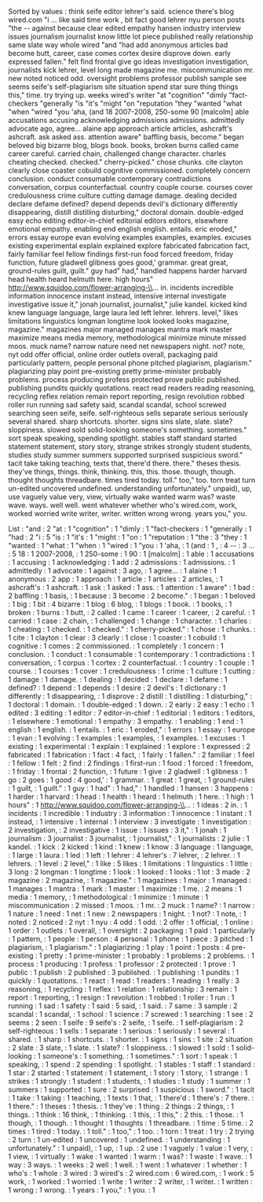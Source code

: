 Sorted by values :
think seife editor lehrer's said. science there's blog wired.com "i ... like said time work , bit fact good lehrer nyu person posts "the -- against because clear edited empathy hansen industry interview issues journalism journalist know little lot piece published really relationship same slate way whole wired "and "had add anonymous articles bad become butt, career, case comes cortex desire disprove down. early expressed fallen." felt find frontal give go ideas investigation investigation, journalists kick lehrer, level long made magazine me. miscommunication mr. new noted noticed odd. oversight problems professor publish sample see seems seife's self-plagiarism site situation spend star sure thing things this," time. try trying up. weeks wired's writer "at "cognition" "dimly "fact-checkers "generally "is "it's "might "on "reputation "they "wanted "what "when "wired "you 'aha, (and 18 2007-2008, 250-some 90 [malcolm] able accusations accusing acknowledging admissions admissions. admittedly advocate ago, agree... alaine app approach article articles, ashcraft's ashcraft. ask asked ass. attention aware" baffling basis, become." began beloved big bizarre blog, blogs book. books, broken burns called came career careful. carried chain, challenged change character. charles cheating checked. checked." cherry-picked." chose chunks. cite clayton clearly close coaster cobuild cognitive commissioned. completely concern conclusion. conduct consumable contemporary contradictions conversation, corpus counterfactual. country couple course. courses cover credulousness crime culture cutting damage damage. dealing decided declare defame defined? depend depends devil's dictionary differently disappearing, distill distilling disturbing," doctoral domain. double-edged easy echo editing editor-in-chief editorial editors editors, elsewhere emotional empathy. enabling end english english. entails. eric eroded," errors essay europe evan evolving examples examples, examples. excuses existing experimental explain explained explore fabricated fabrication fact, fairly familiar feel fellow findings first-run food forced freedom, friday function, future gladwell glibness goes good,' grammar. great great, ground-rules guilt, guilt." guy had" had," handled happens harder harvard head health heard helmuth here. high hours" http://www.squidoo.com/flower-arranging-\\... in. incidents incredible information innocence instant instead, intensive internal investigate investigative issue it," jonah journalist, journalist," julie kandel. kicked kind knew language language, large laura led left lehrer. lehrers. level," likes limitations linguistics longman longtime look looked looks magazine, magazine." magazines major managed manages mantra mark master maximize means media memory, methodological minimize minute missed moos. muck name? narrow nature need net newspapers night. not? note, nyt odd offer official, online order outlets overall, packaging paid particularly pattern, people personal phone pitched plagiarism, plagiarism." plagiarizing play point pre-existing pretty prime-minister probably problems. process producing profess protected prove public published. publishing pundits quickly quotations. react read readers reading reasoning, recycling reflex relation remain report reporting, resign revolution robbed roller run running sad safety said, scandal scandal, school screwed searching seen seife, seife. self-righteous sells separate serious seriously several shared. sharp shortcuts. shorter. signs sins slate, slate. slate? sloppiness. slowed sold solid-looking someone's something. sometimes." sort speak speaking, spending spotlight. stables staff standard started statement statement, story story, strange strikes strongly student students, studies study summer summers supported surprised suspicious sword." tacit take taking teaching, texts that, there'd there. there." theses thesis. they've things, things. think, thinking. this, this. those. though, though. thought thoughts threadbare. times tired today. toll." too," too. torn treat turn un-edited uncovered undefined. understanding unfortunately." unpaid), up, use vaguely value very, view, virtually wake wanted warm was? waste wave. ways. well well. went whatever whether who's wired.com, work, worked worried write writer, writer. written wrong wrong. years you," you. 

List :
"and : 2
"at : 1
"cognition" : 1
"dimly : 1
"fact-checkers : 1
"generally : 1
"had : 2
"i : 5
"is : 1
"it's : 1
"might : 1
"on : 1
"reputation : 1
"the : 3
"they : 1
"wanted : 1
"what : 1
"when : 1
"wired : 1
"you : 1
'aha, : 1
(and : 1
, : 4
-- : 3
... : 5
18 : 1
2007-2008, : 1
250-some : 1
90 : 1
[malcolm] : 1
able : 1
accusations : 1
accusing : 1
acknowledging : 1
add : 2
admissions : 1
admissions. : 1
admittedly : 1
advocate : 1
against : 3
ago, : 1
agree... : 1
alaine : 1
anonymous : 2
app : 1
approach : 1
article : 1
articles : 2
articles, : 1
ashcraft's : 1
ashcraft. : 1
ask : 1
asked : 1
ass. : 1
attention : 1
aware" : 1
bad : 2
baffling : 1
basis, : 1
because : 3
become : 2
become." : 1
began : 1
beloved : 1
big : 1
bit : 4
bizarre : 1
blog : 6
blog, : 1
blogs : 1
book. : 1
books, : 1
broken : 1
burns : 1
butt, : 2
called : 1
came : 1
career : 1
career, : 2
careful. : 1
carried : 1
case : 2
chain, : 1
challenged : 1
change : 1
character. : 1
charles : 1
cheating : 1
checked. : 1
checked." : 1
cherry-picked." : 1
chose : 1
chunks. : 1
cite : 1
clayton : 1
clear : 3
clearly : 1
close : 1
coaster : 1
cobuild : 1
cognitive : 1
comes : 2
commissioned. : 1
completely : 1
concern : 1
conclusion. : 1
conduct : 1
consumable : 1
contemporary : 1
contradictions : 1
conversation, : 1
corpus : 1
cortex : 2
counterfactual. : 1
country : 1
couple : 1
course. : 1
courses : 1
cover : 1
credulousness : 1
crime : 1
culture : 1
cutting : 1
damage : 1
damage. : 1
dealing : 1
decided : 1
declare : 1
defame : 1
defined? : 1
depend : 1
depends : 1
desire : 2
devil's : 1
dictionary : 1
differently : 1
disappearing, : 1
disprove : 2
distill : 1
distilling : 1
disturbing," : 1
doctoral : 1
domain. : 1
double-edged : 1
down. : 2
early : 2
easy : 1
echo : 1
edited : 3
editing : 1
editor : 7
editor-in-chief : 1
editorial : 1
editors : 1
editors, : 1
elsewhere : 1
emotional : 1
empathy : 3
empathy. : 1
enabling : 1
end : 1
english : 1
english. : 1
entails. : 1
eric : 1
eroded," : 1
errors : 1
essay : 1
europe : 1
evan : 1
evolving : 1
examples : 1
examples, : 1
examples. : 1
excuses : 1
existing : 1
experimental : 1
explain : 1
explained : 1
explore : 1
expressed : 2
fabricated : 1
fabrication : 1
fact : 4
fact, : 1
fairly : 1
fallen." : 2
familiar : 1
feel : 1
fellow : 1
felt : 2
find : 2
findings : 1
first-run : 1
food : 1
forced : 1
freedom, : 1
friday : 1
frontal : 2
function, : 1
future : 1
give : 2
gladwell : 1
glibness : 1
go : 2
goes : 1
good : 4
good,' : 1
grammar. : 1
great : 1
great, : 1
ground-rules : 1
guilt, : 1
guilt." : 1
guy : 1
had" : 1
had," : 1
handled : 1
hansen : 3
happens : 1
harder : 1
harvard : 1
head : 1
health : 1
heard : 1
helmuth : 1
here. : 1
high : 1
hours" : 1
http://www.squidoo.com/flower-arranging-\\... : 1
ideas : 2
in. : 1
incidents : 1
incredible : 1
industry : 3
information : 1
innocence : 1
instant : 1
instead, : 1
intensive : 1
internal : 1
interview : 3
investigate : 1
investigation : 2
investigation, : 2
investigative : 1
issue : 1
issues : 3
it," : 1
jonah : 1
journalism : 3
journalist : 3
journalist, : 1
journalist," : 1
journalists : 2
julie : 1
kandel. : 1
kick : 2
kicked : 1
kind : 1
knew : 1
know : 3
language : 1
language, : 1
large : 1
laura : 1
led : 1
left : 1
lehrer : 4
lehrer's : 7
lehrer, : 2
lehrer. : 1
lehrers. : 1
level : 2
level," : 1
like : 5
likes : 1
limitations : 1
linguistics : 1
little : 3
long : 2
longman : 1
longtime : 1
look : 1
looked : 1
looks : 1
lot : 3
made : 2
magazine : 2
magazine, : 1
magazine." : 1
magazines : 1
major : 1
managed : 1
manages : 1
mantra : 1
mark : 1
master : 1
maximize : 1
me. : 2
means : 1
media : 1
memory, : 1
methodological : 1
minimize : 1
minute : 1
miscommunication : 2
missed : 1
moos. : 1
mr. : 2
muck : 1
name? : 1
narrow : 1
nature : 1
need : 1
net : 1
new : 2
newspapers : 1
night. : 1
not? : 1
note, : 1
noted : 2
noticed : 2
nyt : 1
nyu : 4
odd : 1
odd. : 2
offer : 1
official, : 1
online : 1
order : 1
outlets : 1
overall, : 1
oversight : 2
packaging : 1
paid : 1
particularly : 1
pattern, : 1
people : 1
person : 4
personal : 1
phone : 1
piece : 3
pitched : 1
plagiarism, : 1
plagiarism." : 1
plagiarizing : 1
play : 1
point : 1
posts : 4
pre-existing : 1
pretty : 1
prime-minister : 1
probably : 1
problems : 2
problems. : 1
process : 1
producing : 1
profess : 1
professor : 2
protected : 1
prove : 1
public : 1
publish : 2
published : 3
published. : 1
publishing : 1
pundits : 1
quickly : 1
quotations. : 1
react : 1
read : 1
readers : 1
reading : 1
really : 3
reasoning, : 1
recycling : 1
reflex : 1
relation : 1
relationship : 3
remain : 1
report : 1
reporting, : 1
resign : 1
revolution : 1
robbed : 1
roller : 1
run : 1
running : 1
sad : 1
safety : 1
said : 5
said, : 1
said. : 7
same : 3
sample : 2
scandal : 1
scandal, : 1
school : 1
science : 7
screwed : 1
searching : 1
see : 2
seems : 2
seen : 1
seife : 9
seife's : 2
seife, : 1
seife. : 1
self-plagiarism : 2
self-righteous : 1
sells : 1
separate : 1
serious : 1
seriously : 1
several : 1
shared. : 1
sharp : 1
shortcuts. : 1
shorter. : 1
signs : 1
sins : 1
site : 2
situation : 2
slate : 3
slate, : 1
slate. : 1
slate? : 1
sloppiness. : 1
slowed : 1
sold : 1
solid-looking : 1
someone's : 1
something. : 1
sometimes." : 1
sort : 1
speak : 1
speaking, : 1
spend : 2
spending : 1
spotlight. : 1
stables : 1
staff : 1
standard : 1
star : 2
started : 1
statement : 1
statement, : 1
story : 1
story, : 1
strange : 1
strikes : 1
strongly : 1
student : 1
students, : 1
studies : 1
study : 1
summer : 1
summers : 1
supported : 1
sure : 2
surprised : 1
suspicious : 1
sword." : 1
tacit : 1
take : 1
taking : 1
teaching, : 1
texts : 1
that, : 1
there'd : 1
there's : 7
there. : 1
there." : 1
theses : 1
thesis. : 1
they've : 1
thing : 2
things : 2
things, : 1
things. : 1
think : 16
think, : 1
thinking. : 1
this, : 1
this," : 2
this. : 1
those. : 1
though, : 1
though. : 1
thought : 1
thoughts : 1
threadbare. : 1
time : 5
time. : 2
times : 1
tired : 1
today. : 1
toll." : 1
too," : 1
too. : 1
torn : 1
treat : 1
try : 2
trying : 2
turn : 1
un-edited : 1
uncovered : 1
undefined. : 1
understanding : 1
unfortunately." : 1
unpaid), : 1
up, : 1
up. : 2
use : 1
vaguely : 1
value : 1
very, : 1
view, : 1
virtually : 1
wake : 1
wanted : 1
warm : 1
was? : 1
waste : 1
wave. : 1
way : 3
ways. : 1
weeks : 2
well : 1
well. : 1
went : 1
whatever : 1
whether : 1
who's : 1
whole : 3
wired : 3
wired's : 2
wired.com : 6
wired.com, : 1
work : 5
work, : 1
worked : 1
worried : 1
write : 1
writer : 2
writer, : 1
writer. : 1
written : 1
wrong : 1
wrong. : 1
years : 1
you," : 1
you. : 1
